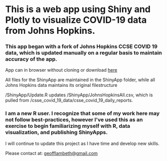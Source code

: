 # This is a web app using Shiny and Plotly to visualize COVID-19 data from Johns Hopkins.
### This app began with a fork of Johns Hopkins CCSE COVID 19 data, which is updated manually on a regular basis to maintain accuracy of the app.

App can in browser without cloning or download [here](https://geofflambeth.shinyapps.io/COVID19app)

All files for the ShinyApp are maintained in the ShinyApp folder, while all Johns Hopkins data maintains its original filestructure

/ShinyApp/Update.R updates /ShinyApp/JohnsHopkinsAll.csv, which is pulled from /csse_covid_19_data/csse_covid_19_daily_reports.


### I am a new R user. I recognize that some of my work here may not follow best-practices, however I've used this as an exercise to begin familiarizing myself with R, data visualization, and publishing ShinyApps.

I will continue to update this project as I have time and develop new skills.


Please contact at: geofflambeth@gmail.com
